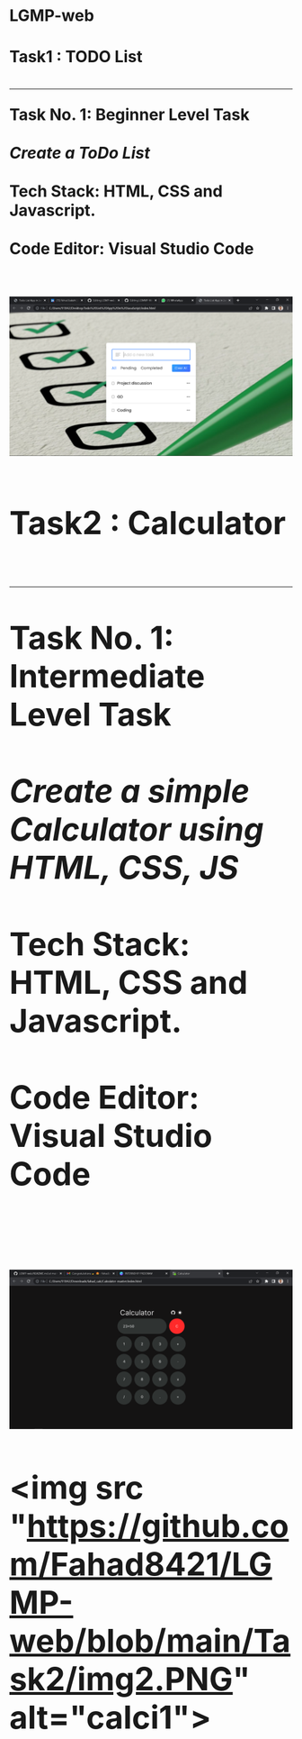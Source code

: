 
# LGMP-web

<h1><b>Task1 : TODO List</b><br><h1>
  <hr>
<b>Task No. 1: Beginner Level Task</b><br><br>
  <i><b>Create a ToDo List</b></i><br><br>
<b>Tech Stack:<b> HTML, CSS and Javascript.<br><br>
<b>Code Editor:<b> Visual Studio Code<br><br><br>
  <img src ="https://github.com/Fahad8421/LGMP-web/blob/main/Task1/SS.PNG" alt ="todolist">

  
  <h1><b>Task2 : Calculator</b><br><h1>
  <hr>
<b>Task No. 1: Intermediate Level Task</b><br><br>
  <i><b>Create a simple Calculator using HTML, CSS, JS</b></i><br><br>
<b>Tech Stack:<b> HTML, CSS and Javascript.<br><br>
<b>Code Editor:<b> Visual Studio Code<br><br><br>
  <img src ="https://github.com/Fahad8421/LGMP-web/blob/main/Task2/img1.PNG" alt ="calci">
  <br>
  
  <img src "https://github.com/Fahad8421/LGMP-web/blob/main/Task2/img2.PNG" alt="calci1">

  
